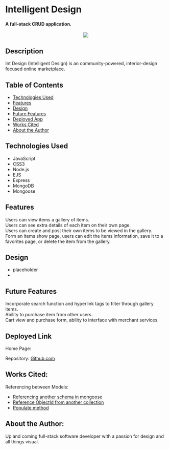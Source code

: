 # Intelligent Design

#### A full-stack CRUD application.
<!-- ![](https://github.com/casy1996/Int-Design/blob/main/data/screenshots/intdesign.gif) -->

<p align="center" width=150>
<img src="https://media.giphy.com/media/v1.Y2lkPTc5MGI3NjExdWV5NWpkaGxuNjU0MmpwZXQwZzVtemVjZGxzcTV2MHI4anY3Mjl1bCZlcD12MV9pbnRlcm5hbF9naWZfYnlfaWQmY3Q9Zw/frGrCw2wk82NiawdUF/giphy.gif" />
</p>

## Description
Int Design (Intelligent Design) is an community-powered, interior-design focused online marketplace. 

## Table of Contents
* [Technologies Used](#technologiesused)
* [Features](#features)
* [Design](#design)
* [Future Features](#nextsteps)
* [Deployed App](#deployment)
* [Works Cited](#workcited)
* [About the Author](#author)


## <a name="technologiesused"></a>Technologies Used
* JavaScript
* CSS3
* Node.js
* EJS
* Express
* MongoDB
* Mongoose


## Features
Users can view items a gallery of items. <br>
Users can see extra details of each item on their own page. <br>
Users can create and post their own items to be viewed in the gallery.<br>
Form an items show page, users can edit the items information, save it to a favorites page, or delete the item from the gallery.


## <a name="design"></a>Design
* placeholder
* <img src="" alt="">


## <a name="nextsteps"></a>Future Features
Incorporate search function and hyperlink tags to filter through gallery items. <br>
Ability to purchase item from other users. <br>
Cart view and purchase form, ability to interface with merchant services.

## <a name="deployment"></a>Deployed Link
Home Page:

Repository: [Github.com](https://github.com/casy1996/Int-Design)
  
    
## <a name="workcited"></a>Works Cited:
Referencing between Models:
- [Referencing another schema in mongoose](https://github.com/rohan-paul/Awesome-JavaScript-Interviews/blob/master/MongoDB/referencing-another-schema-in-Mongoose-2.md)
- [Reference ObjectId from another collection](https://www.mongodb.com/community/forums/t/how-to-reference-the-objectid-from-one-collection-schema-to-another/203108) 
- [Populate method](https://mongoosejs.com/docs/populate.html)


## <a name="author"></a>About the Author:
Up and coming full-stack software developer with a passion for design and all things visual.
